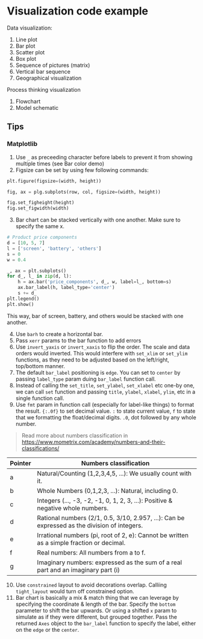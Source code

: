 # Visualization code example

Data visualization:
1. Line plot
2. Bar plot
3. Scatter plot
4. Box plot
5. Sequence of pictures (matrix)
6. Vertical bar sequence
7. Geographical visualization

Process thinking visualization
1. Flowchart
2. Model schematic

## Tips
### Matplotlib
1. Use `_` as preceeding character before labels to prevent it from showing multiple times (see Bar color demo)
2. Figsize can be set by using few following commands:
```python
plt.figure(figsize=(width, height))

fig, ax = plg.subplots(row, col, figsize=(width, height))

fig.set_figheight(height)
fig.set_figwidth(width)
```
3. Bar chart can be stacked vertically with one another. Make sure to specify the same x.
```python
# Product price components
d = [10, 5, 7]
l = ['screen', 'battery', 'others']
s = 0
w = 0.4

_, ax = plt.subplots()
for d_, l_ in zip(d, l):
    h = ax.bar('price_components', d_, w, label=l_, bottom=s)
    ax.bar_label(h, label_type='center')
    s += d_
plt.legend()
plt.show()
```

This way, bar of screen, battery, and others would be stacked with one another. 

4. Use `barh` to create a horizontal bar.
5. Pass `xerr` params to the bar function to add errors
6. Use `invert_yaxis` or `invert_xaxis` to flip the order. The scale and data orders would inverted. This would interfere with `set_xlim` or `set_ylim` functions, as they need to be adjusted based on the left/right, top/bottom manner.
7. The default `bar_label` positioning is `edge`. You can set to `center` by passing `label_type` param duing `bar_label` function call.
8. Instead of calling the `set_title`, `set_ylabel`, `set_xlabel` etc one-by one, we can call `set` function and passing `title`, `ylabel`, `xlabel`, `ylim`, etc in a single function call.
9. Use `fmt` param in function call (especially for label-like things) to format the result. `{:.0f}` to set decimal value. `:` to state current value, `f` to state that we formatting the float/decimal digits. `.0`, dot followed by any whole number.

> Read more about numbers classification in https://www.mometrix.com/academy/numbers-and-their-classifications/


|Pointer|Numbers classification|
|---|-------|
|a|Natural/Counting (1,2,3,4,5, ...): We usually count with it.|
|b|Whole Numbers (0,1,2,3, ...): Natural, including 0.|
|c|Integers (..., -3, -2, -1, 0, 1, 2, 3, ...): Positive & negative whole numbers.|
|d|Rational numbers (2/1, 0.5, 3/10, 2.957, ...): Can be expressed as the division of integers.|
|e|Irrational numbers (pi, root of 2, e): Cannot be written as a simple fraction or decimal.|
|f|Real numbers: All numbers from a to f.|
|g|Imaginary numbers: expressed as the sum of a real part and an imaginary part (i)|

10. Use `constrained` layout to avoid decorations overlap. Calliing `tight_layout` would turn off constrained option.
11. Bar chart is basically a mix & match thing that we can leverage by specifying the coordinate & length of the bar. Specify the `bottom` parameter to shift the bar upwards. Or using a shifted `x` param to simulate as if they were different, but grouped together. Pass the returned `Axes` object to the `bar_label` function to specify the label, either on the `edge` or the `center`.

